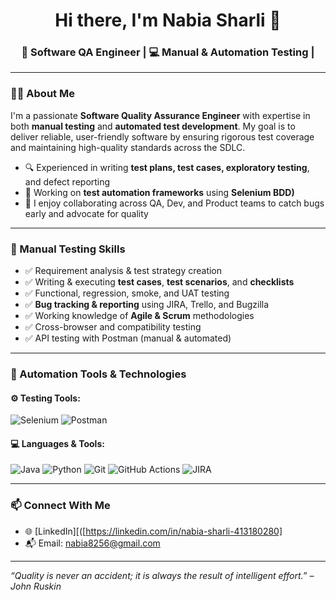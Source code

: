 <h1 align="center">Hi there, I'm Nabia Sharli 👋</h1>
<h3 align="center">🧪 Software QA Engineer | 💻 Manual & Automation Testing |

---

### 👩‍💻 About Me

I'm a passionate **Software Quality Assurance Engineer** with expertise in both **manual testing** and **automated test development**. My goal is to deliver reliable, user-friendly software by ensuring rigorous test coverage and maintaining high-quality standards across the SDLC.

- 🔍 Experienced in writing **test plans, test cases, exploratory testing**, and defect reporting
- 🔭 Working on **test automation frameworks** using **Selenium BDD)**
- 🤝 I enjoy collaborating across QA, Dev, and Product teams to catch bugs early and advocate for quality

---

### 🧪 Manual Testing Skills

- ✅ Requirement analysis & test strategy creation
- ✅ Writing & executing **test cases**, **test scenarios**, and **checklists**
- ✅ Functional, regression, smoke, and UAT testing
- ✅ **Bug tracking & reporting** using JIRA, Trello, and Bugzilla
- ✅ Working knowledge of **Agile & Scrum** methodologies
- ✅ Cross-browser and compatibility testing
- ✅ API testing with Postman (manual & automated)

---

### 🤖 Automation Tools & Technologies

#### ⚙️ Testing Tools:
![Selenium](https://img.shields.io/badge/-Selenium-43B02A?logo=selenium&logoColor=white)
![Postman](https://img.shields.io/badge/-Postman-FF6C37?logo=postman&logoColor=white)

#### 💻 Languages & Tools:
![Java](https://img.shields.io/badge/-Java-ED8B00?logo=java&logoColor=white)
![Python](https://img.shields.io/badge/-Python-3776AB?logo=python&logoColor=white)
![Git](https://img.shields.io/badge/-Git-F05032?logo=git&logoColor=white)
![GitHub Actions](https://img.shields.io/badge/-GitHub_Actions-2088FF?logo=githubactions&logoColor=white)
![JIRA](https://img.shields.io/badge/-JIRA-0052CC?logo=jira&logoColor=white)

---


### 📫 Connect With Me

- 🌐 [LinkedIn][([https://linkedin.com/in/nabia-sharli-413180280]
- 📬 Email: nabia8256@gmail.com

---

_“Quality is never an accident; it is always the result of intelligent effort.” – John Ruskin_


